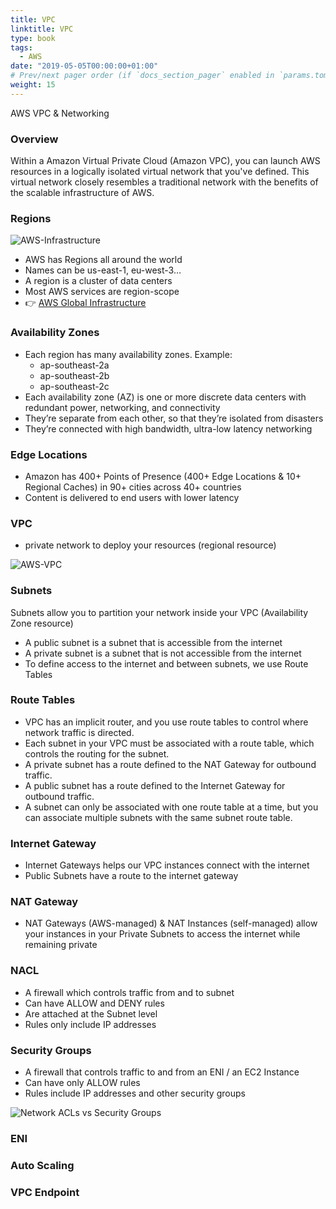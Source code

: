 ```yaml
---
title: VPC
linktitle: VPC
type: book
tags:
  - AWS
date: "2019-05-05T00:00:00+01:00"
# Prev/next pager order (if `docs_section_pager` enabled in `params.toml`)
weight: 15
---
```


AWS VPC & Networking

<!--more-->

### Overview

Within a Amazon Virtual Private Cloud (Amazon VPC), you can launch AWS resources in a logically isolated virtual network that you've defined. This virtual network closely resembles a traditional network with the benefits of the scalable infrastructure of AWS.

### Regions

  ![AWS-Infrastructure](/images/uploads/aws-infrastructure.png)
 
 * AWS has Regions all around the world 
 * Names can be us-east-1, eu-west-3… 
 * A region is a cluster of data centers 
 * Most AWS services are region-scope
 * 👉 [AWS Global Infrastructure](https://infrastructure.aws/)

### Availability Zones

 * Each region has many availability zones. 
   Example:
    - ap-southeast-2a
    - ap-southeast-2b
    - ap-southeast-2c
* Each availability zone (AZ) is one or more discrete data centers with redundant power, networking, and connectivity
* They’re separate from each other, so that they’re isolated from disasters
* They’re connected with high bandwidth, ultra-low latency networking

### Edge Locations

 * Amazon has 400+ Points of Presence (400+ Edge Locations & 10+ Regional Caches) in 90+ cities across 40+ countries
 * Content is delivered to end users with lower latency

### VPC

 * private network to deploy your resources (regional resource)

 ![AWS-VPC](/images/uploads/vpc-network.png)

### Subnets

Subnets allow you to partition your network inside your VPC (Availability Zone resource)
* A public subnet is a subnet that is accessible from the internet
* A private subnet is a subnet that is not accessible from the internet
* To define access to the internet and between subnets, we use Route Tables

### Route Tables

 * VPC has an implicit router, and you use route tables to control where network traffic is directed. 
 * Each subnet in your VPC must be associated with a route table, which controls the routing for the subnet.
 * A private subnet has a route defined to the NAT Gateway  for outbound traffic.
 * A public subnet has a route defined to the Internet Gateway for outbound traffic.
 * A subnet can only be associated with one route table at a time, but you can associate multiple subnets with the same subnet route table. 

### Internet Gateway

 * Internet Gateways helps our VPC instances connect with the internet
 * Public Subnets have a route to the internet gateway

### NAT Gateway

 * NAT Gateways (AWS-managed) & NAT Instances (self-managed) allow your instances in your Private Subnets 
to access the internet while remaining private

### NACL

* A firewall which controls traffic from and to 
subnet
* Can have ALLOW and DENY rules
* Are attached at the Subnet level
* Rules only include IP addresses

### Security Groups

* A firewall that controls traffic to and from an ENI / an EC2 Instance
* Can have only ALLOW rules
* Rules include IP addresses and other security groups

 ![Network ACLs vs Security Groups](/images/uploads/nacl-vs-sg.png)

### ENI

### Auto Scaling

### VPC Endpoint



